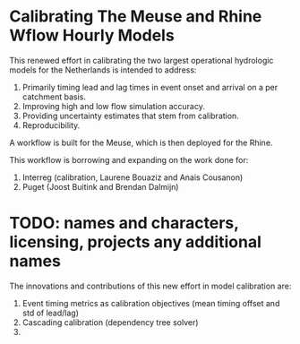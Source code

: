 # Calibrating The Meuse and Rhine Wflow Hourly Models

This renewed effort in calibrating the two largest operational hydrologic models for the Netherlands is intended to address:

1. Primarily timing lead and lag times in event onset and arrival on a per catchment basis.
2. Improving high and low flow simulation accuracy. 
3. Providing uncertainty estimates that stem from calibration. 
4. Reproducibility. 

A workflow is built for the Meuse, which is then deployed for the Rhine. 

This workflow is borrowing and expanding on the work done for:
1. Interreg (calibration, Laurene Bouaziz and Anais Cousanon)
2. Puget (Joost Buitink and Brendan Dalmijn)

# TODO: names and characters, licensing, projects any additional names

The innovations and contributions of this new effort in model calibration are:
1. Event timing metrics as calibration objectives (mean timing offset and std of lead/lag)
2. Cascading calibration (dependency tree solver)
3. 
